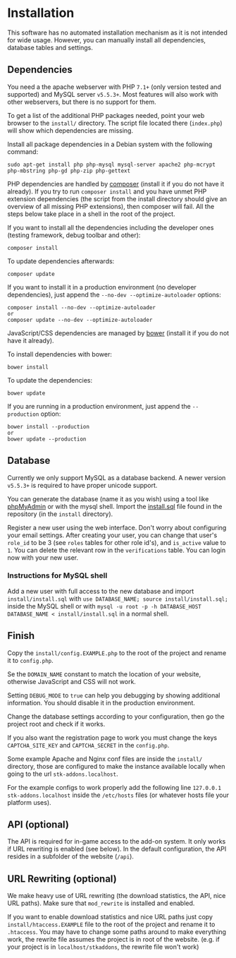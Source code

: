 # Installation
This software has no automated installation mechanism as it is not intended for wide
usage. However, you can manually install all dependencies, database tables and
settings.

## Dependencies
You need a the apache webserver with PHP `7.1+` (only version tested and supported) and MySQL server `v5.5.3+`.
Most features will also work with other webservers, but there is no support for them.

To get a list of the additional PHP packages needed, point your web browser to the `install/` directory.
The script file located there (`index.php`) will show which dependencies are missing.

Install all package dependencies in a Debian system with the following command:
```
sudo apt-get install php php-mysql mysql-server apache2 php-mcrypt php-mbstring php-gd php-zip php-gettext
```

PHP dependencies are handled by [composer](https://getcomposer.org/) (install it if you do not have it already).
If you try to run `composer install` and you have unmet PHP extension dependencies
(the script from the install directory should give an overview of all missing PHP extensions), then composer will fail.
All the steps below take place in a shell in the root of the project.

If you want to install all the dependencies including the developer ones (testing framework, debug toolbar and other):

    composer install

To update dependencies afterwards:

    composer update


If you want to install it in a production environment (no developer dependencies),
just append the `--no-dev --optimize-autoloader` options:

    composer install --no-dev --optimize-autoloader
    or
    composer update --no-dev --optimize-autoloader


JavaScript/CSS dependencies are managed by [bower](http://bower.io/) (install it if you do not have it already).

To install dependencies with bower:

    bower install

To update the dependencies:

    bower update

If you are running in a production environment, just append the `--production` option:

    bower install --production
    or
    bower update --production


## Database
Currently we only support MySQL as a database backend. A newer version `v5.5.3+` is required to have proper unicode support.

You can generate the database (name it as you wish) using a tool like [phpMyAdmin](http://www.phpmyadmin.net/home_page/index.php) or with the mysql shell.
Import the [install.sql](install/install.sql) file found in the repository (in the `install` directory).

Register a new user using the web interface. Don't worry about configuring your email settings.
After creating your user, you can change that user's `role_id` to be 3 (see `roles` tables for other role id's), and `is_active` value to `1`.
You can delete the relevant row in the `verifications` table. You can login now with your new user.

### Instructions for MySQL shell
Add a new user with full access to the new database and import `install/install.sql` with ```use DATABASE_NAME; source install/install.sql;``` inside the MySQL shell
or with ```mysql -u root -p -h DATABASE_HOST DATABASE_NAME < install/install.sql``` in a normal shell.

## Finish
Copy the `install/config.EXAMPLE.php` to the root of the project and rename it to `config.php`.

Se the `DOMAIN_NAME` constant to match the location of your website, otherwise JavaScript and CSS will not work.

Setting `DEBUG_MODE` to `true` can help you debugging by showing additional information. You should disable it in the production
environment. 

Change the database settings according to your configuration, then go the project root and check if it works.

If you also want the registration page to work you must change the keys `CAPTCHA_SITE_KEY` and `CAPTCHA_SECRET` in the `config.php`.

Some example Apache and Nginx conf files are inside the `install/` directory, those are configured to make
the instance available locally when going to the url `stk-addons.localhost`.

For the example configs to work properly add the following line `127.0.0.1   stk-addons.localhost` inside
the `/etc/hosts` files (or whatever hosts file your platform uses).

## API (optional)
The API is required for in-game access to the add-on system. It only works if URL rewriting is enabled (see below).
In the default configuration, the API resides in a subfolder of the website (`/api`).

## URL Rewriting (optional)
We make heavy use of URL rewriting (the download statistics, the API, nice URL paths). Make sure that `mod_rewrite` is installed and enabled.

If you want to enable download statistics and nice URL paths just copy `install/htaccess.EXAMPLE` file to the root of the project
and rename it to `.htaccess`. You may have to change some paths around to make everything work, the rewrite file assumes the project is in root
of the website. (e.g. if your project is in `localhost/stkaddons`, the rewrite file won't work)
